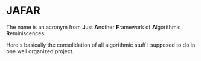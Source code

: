 JAFAR
=====

The name is an acronym from **J**ust **A**nother **F**ramework of **A**lgorithmic **R**eminiscences.

Here's basically the consolidation of all algorithmic stuff I supposed to do in one well organized project.

